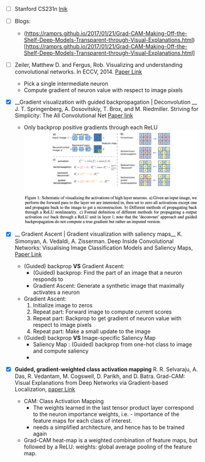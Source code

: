 
- [ ] Stanford CS231n [lnik](http://cs231n.stanford.edu/slides/2017/cs231n_2017_lecture12.pdf)
- [ ] Blogs:
    - (https://ramprs.github.io/2017/01/21/Grad-CAM-Making-Off-the-Shelf-Deep-Models-Transparent-through-Visual-Explanations.html)[https://ramprs.github.io/2017/01/21/Grad-CAM-Making-Off-the-Shelf-Deep-Models-Transparent-through-Visual-Explanations.html]

- [ ] Zeiler, Matthew D. and Fergus, Rob. Visualizing and understanding convolutional networks. In ECCV, 2014. 
    [Paper Link](https://cs.nyu.edu/~fergus/papers/zeilerECCV2014.pdf)
  * Pick a single intermediate neuron
  * Compute gradient of neuron value with respect to image pixels

- [x] __Gradient visualization with guided backpropagation | Deconvolution __ 
    J. T. Springenberg, A. Dosovitskiy, T. Brox, and M. Riedmiller. Striving for Simplicity: The All Convolutional Net
    [Paper link](https://arxiv.org/abs/1412.6806)
    * Only backprop positive gradients through each ReLU
    ![Explanation](imgs/guided-grad.png)
- [x] __ Gradient Ascent | Gradient visualization with saliency maps__
    K. Simonyan, A. Vedaldi, A. Zisserman. Deep Inside Convolutional Networks: Visualising Image Classification Models and Saliency Maps,
   [Paper Link](https://arxiv.org/abs/1312.6034)
  - (Guided) backprop __VS__ Gradient Ascent:
    - (Guided) backprop: Find the part of an image that a neuron responds to
    - Gradient Ascent: Generate a synthetic image that maximally activates a neuron
  - Gradient Ascent:
    1. Initialize image to zeros
    2. Repeat part: Forward image to compute current scores
    3. Repeat part: Backprop to get gradient of neuron value with respect to image pixels
    4. Repeat part: Make a small update to the image
  - (Guided) backprop __VS__ Image-specific Saliency Map
    -  Saliency Map : (Guided) backprop from one-hot class to image and compute saliency
    - 
- [x] __Guided, gradient-weighted class activation mapping__
    R. R. Selvaraju, A. Das, R. Vedantam, M. Cogswell, D. Parikh, and D. Batra. Grad-CAM: Visual Explanations from Deep Networks via Gradient-based Localization, 
   [paper Link](https://arxiv.org/abs/1610.02391)
     - CAM: Class Activation Mapping
        - The weights learned in the last tensor product layer correspond to the neuron importance weights, i.e. - importance of the feature maps for each class of interest.
        - needs a simplified architecture, and hence has to be trained again
     - Grad-CAM heat-map is a weighted combination of feature maps, but followed by a ReLU: weights: global average pooling of the feature map.